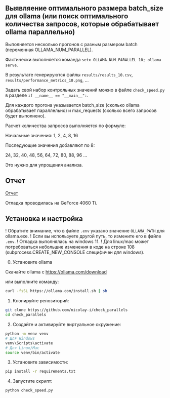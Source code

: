 ## Выявляение оптимального размера batch_size для ollama (или поиск оптимального количества запросов, которые обрабатывает ollama параллельно)

Выполняется несколько прогонов с разным размером batch (переменная OLLAMA_NUM_PARALLEL).

Фактически выполняется команда `setx OLLAMA_NUM_PARALLEL 10; ollama serve`.

В результате генерируются файлы `results/results_10.csv`, `results/performance_metrics_10.png`, ...

Задать свой набор контрольных значений можно в файле `check_speed.py` в разделе `if __name__ == "__main__":`.

Для каждого прогона указывается batch_size (сколько ollama обрабатывает параллельно) и max_requests (сколько всего запросов будет выполнено).

Расчет количества запросов выполняется по формуле:

Начальные значения:
1, 2, 4, 8, 16

Последующие значения добавляют по 8:

24, 32, 40, 48, 56, 64, 72, 80, 88, 96 ...

Это нужно для упрощения анализа.

## Отчет

[Отчет](report.md)

Отладка проводилась на GeForce 4060 Ti.


## Установка и настройка

! Обратите внимание, что в файле `.env` указано значение `OLLAMA_PATH` для ollama.exe.
! Если вы используете другой путь, то измените его в файле `.env`.
! Отладка выполнялась на windows 11.
! Для linux/mac может потребоваться небольшие изменения в коде на строке 108 (subprocess.CREATE_NEW_CONSOLE специфичен для windows).

0. Установите ollama

Скачайте ollama с https://ollama.com/download

или выполните команду:

```bash
curl -fsSL https://ollama.com/install.sh | sh
```

1. Клонируйте репозиторий:
```bash
git clone https://github.com/nicolay-i/check_parallels
cd check_parallels
```

2. Создайте и активируйте виртуальное окружение:
```bash
python -m venv venv
# Для Windows
venv\Scripts\activate
# Для Linux/Mac
source venv/bin/activate
```

3. Установите зависимости:
```bash
pip install -r requirements.txt
```

4. Запустите скрипт:
```bash
python check_speed.py
```


